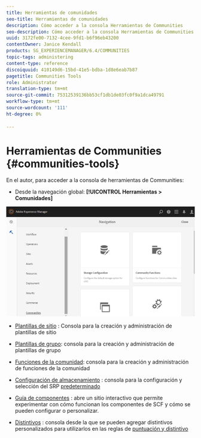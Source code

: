 ```yaml
---
title: Herramientas de comunidades
seo-title: Herramientas de comunidades
description: Cómo acceder a la consola Herramientas de Communities
seo-description: Cómo acceder a la consola Herramientas de Communities
uuid: 3172fe00-7132-4cee-9fd1-b6f96eb43200
contentOwner: Janice Kendall
products: SG_EXPERIENCEMANAGER/6.4/COMMUNITIES
topic-tags: administering
content-type: reference
discoiquuid: 410149d6-15bd-41e5-bdba-1d8e6eab7b87
pagetitle: Communities Tools
role: Administrator
translation-type: tm+mt
source-git-commit: 75312539136bb53cf1db1de03fc0f9a1dca49791
workflow-type: tm+mt
source-wordcount: '111'
ht-degree: 0%

---
```



# Herramientas de Communities {#communities-tools}

En el autor, para acceder a la consola de herramientas de Communities:

* Desde la navegación global: **[!UICONTROL Herramientas > Comunidades]**

![chlimage_1-129](assets/chlimage_1-129.png)

* [Plantillas de sitio](sites.md) : Consola para la creación y administración de plantillas de sitio
* [Plantillas de grupo](tools-groups.md): consola para la creación y administración de plantillas de grupo
* [Funciones de la comunidad](functions.md): consola para la creación y administración de funciones de la comunidad
* [Configuración de almacenamiento](srp-config.md) : consola para la configuración y selección del SRP  [predeterminado](working-with-srp.md)

* [Guía de componentes](components-guide.md) : abre un sitio interactivo que permite experimentar con cómo funcionan los componentes de SCF y cómo se pueden configurar o personalizar.
* [Distintivos](badges.md) : consola desde la que se pueden agregar distintivos personalizados para utilizarlos en las reglas de  [puntuación y distintivo](implementing-scoring.md)

